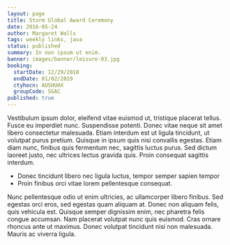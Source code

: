 ```yaml
---
layout: page
title: Storm Global Award Ceremony
date: 2016-05-24
author: Margaret Walls
tags: weekly links, java
status: published
summary: In non ipsum ut enim.
banner: images/banner/leisure-03.jpg
booking:
  startDate: 12/29/2018
  endDate: 01/02/2019
  ctyhocn: AUSHUHX
  groupCode: SGAC
published: true
---
```

Vestibulum ipsum dolor, eleifend vitae euismod ut, tristique placerat tellus. Fusce eu imperdiet nunc. Suspendisse potenti. Donec vitae neque sit amet libero consectetur malesuada. Etiam interdum est ut ligula tincidunt, ut volutpat purus pretium. Quisque in ipsum quis nisi convallis egestas. Etiam diam nunc, finibus quis fermentum nec, sagittis luctus purus. Sed dictum laoreet justo, nec ultrices lectus gravida quis. Proin consequat sagittis interdum.

* Donec tincidunt libero nec ligula luctus, tempor semper sapien tempor
* Proin finibus orci vitae lorem pellentesque consequat.

Nunc pellentesque odio ut enim ultricies, ac ullamcorper libero finibus. Sed egestas orci eros, sed egestas quam aliquam at. Donec non aliquam felis, quis vehicula est. Quisque semper dignissim enim, nec pharetra felis congue accumsan. Nam placerat volutpat nunc quis euismod. Cras ornare rhoncus ante ut maximus. Donec volutpat tincidunt nisi non malesuada. Mauris ac viverra ligula.
